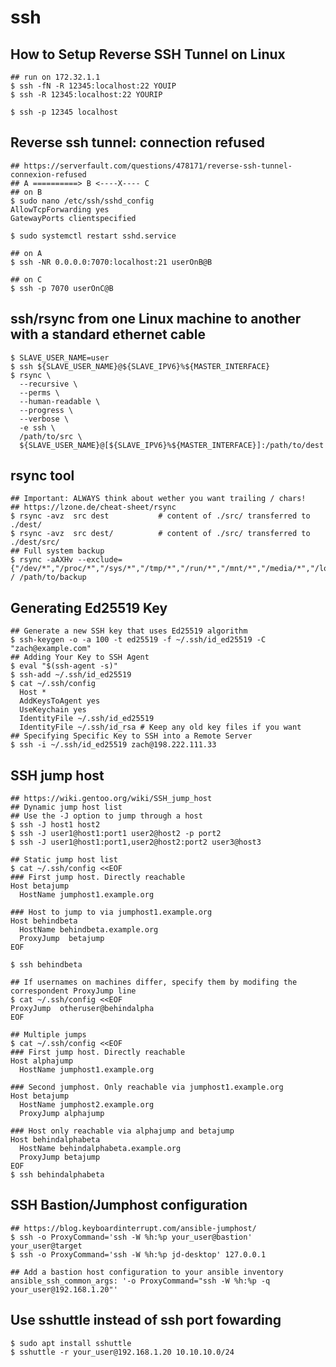 ssh
===

## How to Setup Reverse SSH Tunnel on Linux

    ## run on 172.32.1.1
    $ ssh -fN -R 12345:localhost:22 YOUIP
    $ ssh -R 12345:localhost:22 YOURIP

    $ ssh -p 12345 localhost

## Reverse ssh tunnel: connection refused

    ## https://serverfault.com/questions/478171/reverse-ssh-tunnel-connexion-refused
    ## A ==========> B <----X---- C
    ## on B
    $ sudo nano /etc/ssh/sshd_config
    AllowTcpForwarding yes
    GatewayPorts clientspecified

    $ sudo systemctl restart sshd.service

    ## on A
    $ ssh -NR 0.0.0.0:7070:localhost:21 userOnB@B

    ## on C
    $ ssh -p 7070 userOnC@B

## ssh/rsync from one Linux machine to another with a standard ethernet cable

    $ SLAVE_USER_NAME=user
    $ ssh ${SLAVE_USER_NAME}@${SLAVE_IPV6}%${MASTER_INTERFACE}
    $ rsync \
      --recursive \
      --perms \
      --human-readable \
      --progress \
      --verbose \
      -e ssh \
      /path/to/src \
      ${SLAVE_USER_NAME}@[${SLAVE_IPV6}%${MASTER_INTERFACE}]:/path/to/dest

## rsync tool

    ## Important: ALWAYS think about wether you want trailing / chars!
    ## https://lzone.de/cheat-sheet/rsync
    $ rsync -avz  src dest           # content of ./src/ transferred to ./dest/
    $ rsync -avz  src dest/          # content of ./src/ transferred to ./dest/src/
    ## Full system backup
    $ rsync -aAXHv --exclude={"/dev/*","/proc/*","/sys/*","/tmp/*","/run/*","/mnt/*","/media/*","/lost+found"} / /path/to/backup

## Generating Ed25519 Key

    ## Generate a new SSH key that uses Ed25519 algorithm
    $ ssh-keygen -o -a 100 -t ed25519 -f ~/.ssh/id_ed25519 -C "zach@example.com"
    ## Adding Your Key to SSH Agent
    $ eval "$(ssh-agent -s)"
    $ ssh-add ~/.ssh/id_ed25519
    $ cat ~/.ssh/config
      Host *
      AddKeysToAgent yes
      UseKeychain yes
      IdentityFile ~/.ssh/id_ed25519
      IdentityFile ~/.ssh/id_rsa # Keep any old key files if you want
    ## Specifying Specific Key to SSH into a Remote Server
    $ ssh -i ~/.ssh/id_ed25519 zach@198.222.111.33

## SSH jump host

    ## https://wiki.gentoo.org/wiki/SSH_jump_host
    ## Dynamic jump host list
    ## Use the -J option to jump through a host
    $ ssh -J host1 host2
    $ ssh -J user1@host1:port1 user2@host2 -p port2
    $ ssh -J user1@host1:port1,user2@host2:port2 user3@host3

    ## Static jump host list
    $ cat ~/.ssh/config <<EOF
    ### First jump host. Directly reachable
    Host betajump
      HostName jumphost1.example.org

    ### Host to jump to via jumphost1.example.org
    Host behindbeta
      HostName behindbeta.example.org
      ProxyJump  betajump
    EOF

    $ ssh behindbeta

    ## If usernames on machines differ, specify them by modifing the correspondent ProxyJump line
    $ cat ~/.ssh/config <<EOF
    ProxyJump  otheruser@behindalpha
    EOF

    ## Multiple jumps
    $ cat ~/.ssh/config <<EOF
    ### First jump host. Directly reachable
    Host alphajump
      HostName jumphost1.example.org

    ### Second jumphost. Only reachable via jumphost1.example.org
    Host betajump
      HostName jumphost2.example.org
      ProxyJump alphajump

    ### Host only reachable via alphajump and betajump
    Host behindalphabeta
      HostName behindalphabeta.example.org
      ProxyJump betajump
    EOF
    $ ssh behindalphabeta

## SSH Bastion/Jumphost configuration

    ## https://blog.keyboardinterrupt.com/ansible-jumphost/
    $ ssh -o ProxyCommand='ssh -W %h:%p your_user@bastion' your_user@target
    $ ssh -o ProxyCommand='ssh -W %h:%p jd-desktop' 127.0.0.1

    ## Add a bastion host configuration to your ansible inventory
    ansible_ssh_common_args: '-o ProxyCommand="ssh -W %h:%p -q your_user@192.168.1.20"'

## Use sshuttle instead of ssh port fowarding

    $ sudo apt install sshuttle
    $ sshuttle -r your_user@192.168.1.20 10.10.10.0/24
